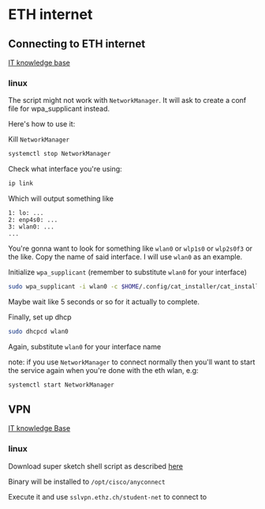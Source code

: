 # ETH internet

## Connecting to ETH internet

[IT knowledge base](https://unlimited.ethz.ch/display/itkb/Wi-Fi#WiFi-Students)

### linux

The script might not work with `NetworkManager`.
It will ask to create a conf file for wpa_supplicant instead.

Here's how to use it:

Kill `NetworkManager`

``` bash
systemctl stop NetworkManager
```

Check what interface you're using:

``` bash
ip link
```
Which will output something like
```
1: lo: ...
2: enp4s0: ...
3: wlan0: ...
...
```
You're gonna want to look for something like `wlan0` or `wlp1s0` or `wlp2s0f3` or the like.
Copy the name of said interface. I will use `wlan0` as an example.

Initialize `wpa_supplicant` (remember to substitute `wlan0` for your interface)

``` bash
sudo wpa_supplicant -i wlan0 -c $HOME/.config/cat_installer/cat_installer.conf -B
```
Maybe wait like 5 seconds or so for it actually to complete.

Finally, set up dhcp

``` bash
sudo dhcpcd wlan0
```
Again, substitute `wlan0` for your interface name

note: if you use `NetworkManager` to connect normally
then you'll want to start the service again when you're done with the eth wlan,
e.g:
``` bash
systemctl start NetworkManager
```

## VPN

[IT knowledge Base](https://unlimited.ethz.ch/display/itkb/VPN)

### linux

Download super sketch shell script as described [here](https://unlimited.ethz.ch/display/itkb/VPN)

Binary will be installed to `/opt/cisco/anyconnect`

Execute it and use `sslvpn.ethz.ch/student-net` to connect to
